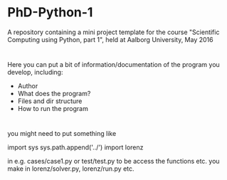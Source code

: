# PhD-Python-1
A repository containing a mini project template for the 
course "Scientific Computing using Python, part 1", held 
at Aalborg University, May 2016

#  
Here you can put a bit of information/documentation of the program 
you develop, including:

- Author
- What does the program?
- Files and dir structure
- How to run the program

# 
you might need to put something like

import sys
sys.path.append('../')
import lorenz

in e.g. cases/case1.py or test/test.py to be access the functions etc.
you make in lorenz/solver.py, lorenz/run.py etc.